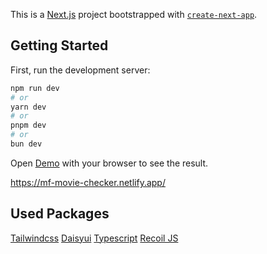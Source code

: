 This is a [Next.js](https://nextjs.org/) project bootstrapped with [`create-next-app`](https://github.com/vercel/next.js/tree/canary/packages/create-next-app).

## Getting Started

First, run the development server:

```bash
npm run dev
# or
yarn dev
# or
pnpm dev
# or
bun dev
```

Open [Demo](https://mf-movie-checker.netlify.app/) with your browser to see the result.

https://mf-movie-checker.netlify.app/


## Used Packages

[Tailwindcss](https://tailwindcss.com/)
[Daisyui](https://daisyui.com/)
[Typescript](https://www.typescriptlang.org/)
[Recoil JS](https://recoiljs.org/)